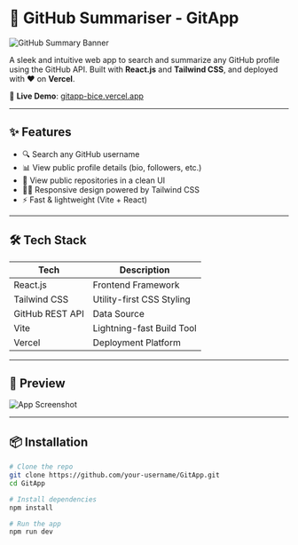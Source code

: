 # 🚀 GitHub Summariser - GitApp

![GitHub Summary Banner](https://github.com/user-attachments/assets/18279ac7-0f70-46e1-aa5b-a8b3ad618170)

A sleek and intuitive web app to search and summarize any GitHub profile using the GitHub API. Built with **React.js** and **Tailwind CSS**, and deployed with ❤️ on **Vercel**.

🔗 **Live Demo**: [gitapp-bice.vercel.app](https://gitapp-bice.vercel.app)

---

## ✨ Features

- 🔍 Search any GitHub username
- 📊 View public profile details (bio, followers, etc.)
- 📁 View public repositories in a clean UI
- 🧑‍🎨 Responsive design powered by Tailwind CSS
- ⚡ Fast & lightweight (Vite + React)

---

## 🛠️ Tech Stack

| Tech             | Description                      |
|------------------|----------------------------------|
| React.js         | Frontend Framework               |
| Tailwind CSS     | Utility-first CSS Styling        |
| GitHub REST API  | Data Source                      |
| Vite             | Lightning-fast Build Tool        |
| Vercel           | Deployment Platform              |

---

## 📸 Preview

![App Screenshot](https://github.com/user-attachments/assets/ffc2ecd1-8ff6-4ad3-8eb1-69a1acde3470)

---

## 📦 Installation

```bash
# Clone the repo
git clone https://github.com/your-username/GitApp.git
cd GitApp

# Install dependencies
npm install

# Run the app
npm run dev
